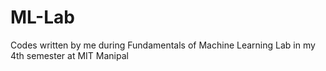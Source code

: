 # ML-Lab
Codes written by me during Fundamentals of Machine Learning Lab in my 4th semester at MIT Manipal
